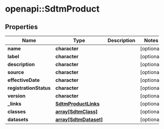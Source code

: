 # openapi::SdtmProduct


## Properties
Name | Type | Description | Notes
------------ | ------------- | ------------- | -------------
**name** | **character** |  | [optional] 
**label** | **character** |  | [optional] 
**description** | **character** |  | [optional] 
**source** | **character** |  | [optional] 
**effectiveDate** | **character** |  | [optional] 
**registrationStatus** | **character** |  | [optional] 
**version** | **character** |  | [optional] 
**_links** | [**SdtmProductLinks**](SdtmProductLinks.md) |  | [optional] 
**classes** | [**array[SdtmClass]**](SdtmClass.md) |  | [optional] 
**datasets** | [**array[SdtmDataset]**](SdtmDataset.md) |  | [optional] 


